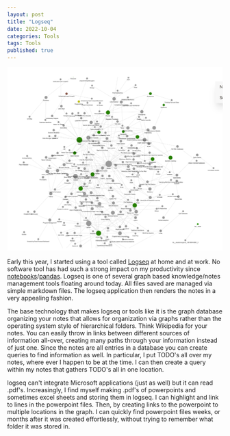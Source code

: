 ```yaml
---
layout: post
title: "Logseq"
date: 2022-10-04
categories: Tools
tags: Tools
published: true
---
```



<p style="text-align:center"><img src="/assets/logseqGraph2.png" width="600"/><br></p>

Early this year, I started using a tool called [Logseq](https://logseq.com/) at home and at work. No software tool has had such a strong impact on my productivity since [notebooks](https://jupyter.org/)/[pandas](https://pandas.pydata.org/). Logseq is one of several graph based knowledge/notes management tools floating around today. All files saved are managed via simple markdown files. The logseq application then renders the notes in a very appealing fashion. 

The base technology that makes logseq or tools like it is the graph database organizing your notes that allows for organization via graphs rather than the operating system style of hierarchical folders. Think Wikipedia for your notes. You can easily throw in links between different sources of information all-over, creating many paths through your information instead of just one. Since the notes are all entries in a database you can create queries to find information as well. In particular, I put TODO's all over my notes, where ever I happen to be at the time. I can then create a query within my notes that gathers TODO's all in one location. 

logseq can't integrate Microsoft applications (just as well) but it can read .pdf's. Increasingly, I find myself making .pdf's of powerpoints and sometimes excel sheets and storing them in logseq. I can highlight and link to lines in the powerpoint files. Then, by creating links to the powerpoint to multiple locations in the graph. I can quickly find powerpoint files weeks, or months after it was created effortlessly, without trying to remember what folder it was stored in.




